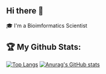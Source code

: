 ## Hi there 👋

<!--
**starskyzheng/starskyzheng** is a ✨ _special_ ✨ repository because its `README.md` (this file) appears on your GitHub profile.

Here are some ideas to get you started:

- 🔭 I’m currently working on ...
- 🌱 I’m currently learning ...
- 👯 I’m looking to collaborate on ...
- 🤔 I’m looking for help with ...
- 💬 Ask me about ...
- 📫 How to reach me: ...
- 😄 Pronouns: ...
- ⚡ Fun fact: ...
-->

🎓 I'm a Bioimformatics Scientist

## :trophy: My Github Stats:

[![Top Langs](https://github-readme-stats.vercel.app/api/top-langs/?username=starskyzheng)](https://github.com/anuraghazra/github-readme-stats)
[![Anurag's GitHub stats](https://github-readme-stats.vercel.app/api?username=starskyzheng)](https://github.com/anuraghazra/github-readme-stats)
